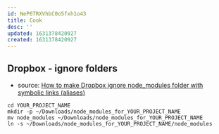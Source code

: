 ```yaml
---
id: NeP6TRXVhbC0o5fxh1o43
title: Cook
desc: ''
updated: 1631378420927
created: 1631378420927
---
```



## Dropbox - ignore folders
- source: [How to make Dropbox ignore node_modules folder with symbolic links (aliases)](https://www.dropboxforum.com/t5/Dropbox-files-folders/How-to-make-Dropbox-ignore-node-modules-folder-with-symbolic/td-p/388947)

```
cd YOUR_PROJECT_NAME
mkdir -p ~/Downloads/node_modules_for_YOUR_PROJECT_NAME
mv node_modules ~/Downloads/node_modules_for_YOUR_PROJECT_NAME
ln -s ~/Downloads/node_modules_for_YOUR_PROJECT_NAME/node_modules
```
